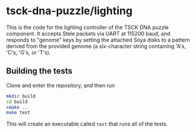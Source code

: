 # tsck-dna-puzzle/lighting

This is the code for the lighting controller of the TSCK DNA puzzle component.
It accepts Stele packets via UART at 115200 baud, and responds to "genome"
keys by setting the attached Soya disks to a pattern derived from the provided
genome (a six-character string containing 'A's, 'C's, 'G's, or 'T's).

## Building the tests

Clone and enter the repository, and then run

```bash
mkdir build
cd build
cmake ..
make test
```

This will create an executable called `test` that runs all of the tests.